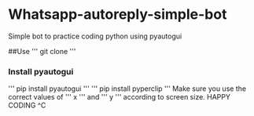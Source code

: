 # Whatsapp-autoreply-simple-bot
Simple bot to practice coding python using pyautogui

##Use
''' git clone <repo url>'''
  
  ### Install pyautogui
  ''' pip install pyautogui '''
  ''' pip install pyperclip '''
  Make sure you use the correct values of ''' x ''' and ''' y ''' according to screen size.
  HAPPY CODING ^C
 

